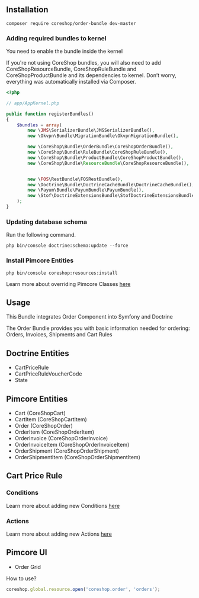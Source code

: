 ## Installation
```
composer require coreshop/order-bundle dev-master
```

### Adding required bundles to kernel
You need to enable the bundle inside the kernel

If you're not using CoreShop bundles, you will also need to add CoreShopResourceBundle, CoreShopRuleBundle and CoreShopProductBundle and its dependencies
to kernel. Don’t worry, everything was automatically installed via Composer.

```php
<?php

// app/AppKernel.php

public function registerBundles()
{
    $bundles = array(
        new \JMS\SerializerBundle\JMSSerializerBundle(),
        new \Okvpn\Bundle\MigrationBundle\OkvpnMigrationBundle(),

        new \CoreShop\Bundle\OrderBundle\CoreShopOrderBundle(),
        new \CoreShop\Bundle\RuleBundle\CoreShopRuleBundle(),
        new \CoreShop\Bundle\ProductBundle\CoreShopProductBundle(),
        new \CoreShop\Bundle\ResourceBundle\CoreShopResourceBundle(),


        new \FOS\RestBundle\FOSRestBundle(),
        new \Doctrine\Bundle\DoctrineCacheBundle\DoctrineCacheBundle(),
        new \Payum\Bundle\PayumBundle\PayumBundle(),
        new \Stof\DoctrineExtensionsBundle\StofDoctrineExtensionsBundle(),
    );
}
```

### Updating database schema
Run the following command.

```
php bin/console doctrine:schema:update --force
```

### Install Pimcore Entities

```
php bin/console coreshop:resources:install
```

Learn more about overriding Pimcore Classes [here](../03_Development/12_Override_CoreShop_Classes.md)

## Usage

This Bundle integrates Order Component into Symfony and Doctrine

The Order Bundle provides you with basic information needed for ordering: Orders, Invoices, Shipments and Cart Rules

## Doctrine Entities
 - CartPriceRule
 - CartPriceRuleVoucherCode
 - State

## Pimcore Entities
 - Cart (CoreShopCart)
 - CartItem (CoreShopCartItem)
 - Order (CoreShopOrder)
 - OrderItem (CoreShopOrderItem)
 - OrderInvoice (CoreShopOrderInvoice)
 - OrderInvoiceItem (CoreShopOrderInvoiceItem)
 - OrderShipment (CoreShopOrderShipment)
 - OrderShipmentItem (CoreShopOrderShipmentItem)

## Cart Price Rule

### Conditions
Learn more about adding new Conditions [here](../03_Development/14_Rules/02_Custom_Conditions.md)

### Actions
Learn more about adding new Actions [here](../03_Development/14_Rules/02_Custom_Actions.md)

## Pimcore UI

 - Order Grid

How to use?

```javascript
coreshop.global.resource.open('coreshop.order', 'orders');
```